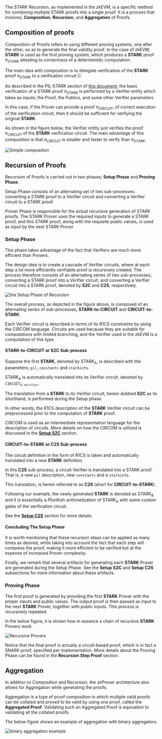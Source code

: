 The STARK Recursion, as implemented in the zkEVM, is a specific method for combining multiple STARK proofs into a single proof. It is a process that involves; **Composition**, **Recursion**, and **Aggregation** of Proofs.

## Composition of proofs

Composition of Proofs refers to using different proving systems, one after the other, so as to generate the final validity proof. In the case of zkEVM, **STARK** is used as the first proving system, which produces a **STARK** proof $\pi_{STARK}$ attesting to correctness of a deterministic computation.

The main idea with composition is to delegate verification of the **STARK** proof $\pi_{STARK}$ to a verification circuit $C$.

As described in the PIL-STARK section of [this document](proving-tools.md), the basic verification of a STARK proof $\pi_{STARK}$ is performed by a Verifier entity which takes as inputs; the Proof, the Publics, and some other Verifier parameters.

In this case, if the Prover can provide a proof $\pi_{CIRCUIT}$, of correct execution of the verification circuit, then it should be sufficient for verifying the original **STARK**.

As shown in the figure below, the Verifier entity just verifies the proof $\pi_{CIRCUIT}$ of the **STARK** verification circuit. The main advantage of this composition is that $\pi_{CIRCUIT}$ is smaller and faster to verify than $\pi_{STARK}$.

![Simple composition](/img/zkvm/02prf-rec-simple-composition.png)

## Recursion of Proofs

Recursion of Proofs is carried out in two phases; **Setup Phase** and **Proving Phase**.

Setup Phase consists of an alternating set of two sub-processes: converting a STARK proof to a Verifier circuit and converting a Verifier circuit to a STARK proof.

Prover Phase is responsible for the actual recursive generation of STARK proofs. The STARK Prover uses the required inputs to generate a STARK proof, and this STARK proof, along with the requisite public values, is used as input by the next STARK Prover.

### Setup Phase

This phase takes advantage of the fact that Verifiers are much more efficient than Provers.

The design idea is to create a cascade of Verifier circuits, where at each step a lot more efficiently verifiable proof is recursively created. The process therefore consists of an alternating series of two sub-processes; converting a STARK proof into a Verifier circuit, and converting a Verifier circuit into a STARK proof, denoted by **S2C** and **C2S**, respectively.

![the Setup Phase of Recursion](/img/zkvm/03prf-rec-setup-phase-rec.png)

The overall process, as depicted in the figure above, is composed of an alternating series of sub-processes; **STARK-to-CIRCUIT** and **CIRCUIT-to-STARK**.

Each Verifier circuit is described in terms of its R1CS constraints by using the CIRCOM language. Circuits are used because they are suitable for computations with limited branching, and the Verifier used in the zkEVM is a computation of this type.

#### STARK-to-CIRCUIT or S2C Sub-process

Suppose the first **STARK**, denoted by $\text{STARK}_{\text{A}}$, is described with the parameters; `pil`, `constants` and `starkinfo`.

$\text{STARK}_{\text{A}}$ is automatically translated into its Verifier circuit, denoted by $\texttt{CIRCUIT}_{\texttt{A.verifier}}$.

The translation from a **STARK** to its Verifier circuit, herein dubbed **S2C** as its shorthand, is performed during the Setup phase.

In other words, the R1CS description of the **STARK** Verifier circuit can be preprocessed prior to the computation of **STARK** proof.

CIRCOM is used as an intermediate representation language for the description of circuits. More details on how the CIRCOM is utilized is discussed in the [**Setup S2C**](/zkevm/zkProver/recursion-sub-process.md#setup-s2c) section.

#### CIRCUIT-to-STARK or C2S Sub-process

The circuit definition in the form of R1CS is taken and automatically translated into a new **STARK** definition. 

In this **C2S** sub-process, a circuit Verifier is translated into a STARK proof. That is, a new `pil` description, new `constants` and a `starkinfo`. 

This translation, is herein referred to as **C2S** (short for **CIRCUIT-to-STARK**).

Following our example, the newly generated **STARK** is denoted as $\text{STARK}_{\text{B}}$ and it is essentially a PlonKish arithmetization of $\text{STARK}_{\text{A}}$ with some custom gates of the verification circuit.

See the [**Setup C2S**](/zkevm/zkProver/recursion-sub-process.md#setup-c2s) section for more details.

#### Concluding The Setup Phase

It is worth mentioning that these recursion steps can be applied as many times as desired, while taking into account the fact that each step will compress the proof, making it more efficient to be verified but at the expense of increased Prover complexity.

Finally, we remark that several artifacts for generating each **STARK** Prover are generated during the Setup Phase. See the **Setup** **S2C** and **Setup** **C2S** subsections for more information about these artifacts.

### Proving Phase

The first proof is generated by providing the first **STARK** Prover with the proper inputs and public values. The output proof is then passed as input to the next **STARK** Prover, together with public inputs. This process is recursively repeated.

In the below figure, it is shown how in essence a chain of recursive **STARK** Provers work.

![Recursive Provers](/img/zkvm/04prf-rec-proving-phase-rec.png)

Notice that the final proof is actually a circuit-based proof, which is in fact a SNARK proof, specified per implementation. More details about the Proving Phase can be found in the **Recursion Step Proof** section.

## Aggregation

In addition to Composition and Recursion, the zkProver architecture also allows for Aggregation while generating the proofs.

Aggregation is a type of proof composition in which multiple valid proofs can be collated and proved to be valid by using one proof, called the **Aggregated Proof**. Validating such an Aggregated Proof is equivalent to validating all the collated proofs.

The below figure shows an example of aggregation with binary aggregators.

![binary aggregation example](/img/zkvm/05prf-rec-binary-aggreg-eg.png)
